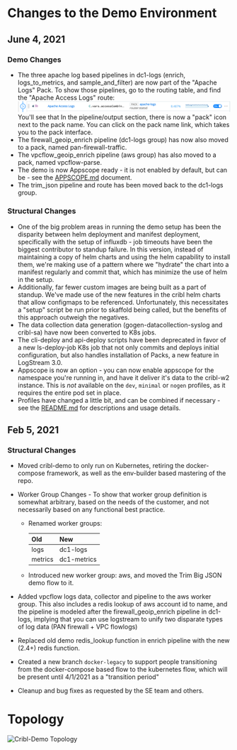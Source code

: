 # Changes to the Demo Environment

## June 4, 2021

### Demo Changes
* The three apache log based pipelines in dc1-logs (enrich, logs_to_metrics, and sample_and_filter) are now part of the "Apache Logs" Pack. To show those pipelines, go to the routing table, and find the "Apache Access Logs" route:
![UI Screenshot](img/apache_pack.png)
You'll see that In the pipeline/output section, there is now a "pack" icon next to the pack name. You can click on the pack name link, which takes you to the pack interface.
* The firewall_geoip_enrich pipeline (dc1-logs group) has now also moved to a pack, named pan-firewall-traffic.
* The vpcflow_geoip_enrich pipeline (aws group) has also moved to a pack, named vpcflow-parse.
* The demo is now Appscope ready - it is not enabled by default, but can be - see the [APPSCOPE.md](APPSCOPE.md) document. 
* The trim_json pipeline and route has been moved back to the dc1-logs group.

### Structural Changes
* One of the big problem areas in running the demo setup has been the disparity between helm deployment and manifest deployment, specifically with the setup of influxdb - job timeouts have been the biggest contributor to standup failure. In this version, instead of maintaining a copy of helm charts and using the helm capability to install them, we're making use of a pattern where we "hydrate" the chart into a manifest regularly and commit that, which has minimize the use of helm in the setup. 
* Additionally, far fewer custom images are being built as a part of standup. We've made use of the new features in the cribl helm charts that allow configmaps to be referenced. Unfortunately, this necessitates a "setup" script be run prior to skaffold being called, but the benefits of this approach outweigh the negatives. 
* The data collection data generation (gogen-datacollection-syslog and cribl-sa) have now been converted to K8s jobs.
* The cli-deploy and api-deploy scripts have been deprecated in favor of a new ls-deploy-job K8s job that not only commits and deploys initial configuration, but also handles installation of Packs, a new feature in LogStream 3.0.
* Appscope is now an option - you can now enable appscope for the namespace you're running in, and have it deliver it's data to the cribl-w2 instance. This is *not* available on the `dev`, `minimal` or `nogen` profiles, as it requires the entire pod set in place.
* Profiles have changed a little bit, and can be combined if necessary - see the [README.md](README.md#profiles) for descriptions and usage details.

	

  

## Feb 5, 2021

### Structural Changes

* Moved cribl-demo to only run on Kubernetes, retiring the docker-compose framework, as well as the env-builder based mastering of the repo. 
* Worker Group Changes - To show that worker group definition is somewhat arbitrary, based on the needs of the customer, and not necessarily based on any functional best practice.

	* Renamed worker groups:

      |Old|New|
      |---|---|
      |logs|dc1-logs|
      |metrics|dc1-metrics|

    * Introduced new worker group: aws, and moved the Trim Big JSON demo flow to it.
    
* Added vpcflow logs data, collector and pipeline to the aws worker group. This also includes a redis lookup of aws account id to name, and the pipeline is modeled after the firewall_geoip_enrich pipeline in dc1-logs, implying that you can use logstream to unify two disparate types of log data (PAN firewall + VPC flowlogs)

* Replaced old demo redis_lookup function in enrich pipeline with the new (2.4+) redis function.

* Created a new branch `docker-legacy` to support people transitioning from the docker-compose based flow to the kubernetes flow, which will be present until 4/1/2021 as a "transition period"

* Cleanup and bug fixes as requested by the SE team and others.

# Topology
![Cribl-Demo Topology](img/cribl-demo-topology.png)
